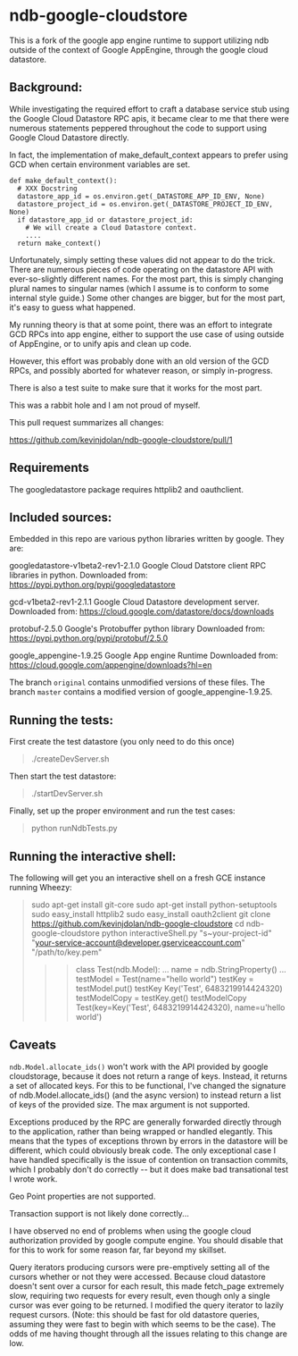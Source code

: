 # ndb-google-cloudstore

This is a fork of the google app engine runtime to support utilizing ndb outside of 
the context of Google AppEngine, through the google cloud datastore.

## Background:

While investigating the required effort to craft a database service stub using
the Google Cloud Datastore RPC apis, it became clear to me that there were numerous
statements peppered throughout the code to support using Google Cloud Datastore
directly.

In fact, the implementation of make_default_context appears to prefer using GCD
when certain environment variables are set.

```
def make_default_context():
  # XXX Docstring
  datastore_app_id = os.environ.get(_DATASTORE_APP_ID_ENV, None)
  datastore_project_id = os.environ.get(_DATASTORE_PROJECT_ID_ENV, None)
  if datastore_app_id or datastore_project_id:
    # We will create a Cloud Datastore context.
    ....
  return make_context()
```

Unfortunately, simply setting these values did not appear to do the trick. There
are numerous pieces of code operating on the datastore API with ever-so-slightly
different names. For the most part, this is simply changing plural names to
singular names (which I assume is to conform to some internal style guide.) Some
other changes are bigger, but for the most part, it's easy to guess what happened.

My running theory is that at some point, there was an effort to integrate GCD
RPCs into app engine, either to support the use case of using outside of AppEngine,
or to unify apis and clean up code.

However, this effort was probably done with an old version of the GCD RPCs, and 
possibly aborted for whatever reason, or simply in-progress.

There is also a test suite to make sure that it works for the most part.

This was a rabbit hole and I am not proud of myself.

This pull request summarizes all changes:

https://github.com/kevinjdolan/ndb-google-cloudstore/pull/1

## Requirements

The googledatastore package requires httplib2 and oauthclient.

## Included sources:

Embedded in this repo are various python libraries written by google. They are:

googledatastore-v1beta2-rev1-2.1.0
Google Cloud Datstore client RPC libraries in python.
Downloaded from: https://pypi.python.org/pypi/googledatastore

gcd-v1beta2-rev1-2.1.1
Google Cloud Datastore development server.
Downloaded from: https://cloud.google.com/datastore/docs/downloads

protobuf-2.5.0
Google's Protobuffer python library
Downloaded from: https://pypi.python.org/pypi/protobuf/2.5.0

google_appengine-1.9.25
Google App engine Runtime
Downloaded from: https://cloud.google.com/appengine/downloads?hl=en

The branch `original` contains unmodified versions of these files. 
The branch `master` contains a modified version of google_appengine-1.9.25.

## Running the tests:

First create the test datastore (you only need to do this once)

> ./createDevServer.sh

Then start the test datastore:

> ./startDevServer.sh

Finally, set up the proper environment and run the test cases:

> python runNdbTests.py

## Running the interactive shell:

The following will get you an interactive shell on a fresh GCE instance
running Wheezy:

> sudo apt-get install git-core
> sudo apt-get install python-setuptools
> sudo easy_install httplib2
> sudo easy_install oauth2client
> git clone https://github.com/kevinjdolan/ndb-google-cloudstore
> cd ndb-google-cloudstore
> python interactiveShell.py "s~your-project-id" "your-service-account@developer.gserviceaccount.com" "/path/to/key.pem"
>>> class Test(ndb.Model):
...     name = ndb.StringProperty()
... 
>>> testModel = Test(name="hello world")
>>> testKey = testModel.put()
>>> testKey
Key('Test', 6483219914424320)
>>> testModelCopy = testKey.get()
>>> testModelCopy
Test(key=Key('Test', 6483219914424320), name=u'hello world')

## Caveats

`ndb.Model.allocate_ids()` won't work with the API provided by google cloudstorage,
because it does not return a range of keys. Instead, it returns a set of allocated
keys. For this to be functional, I've changed the signature of ndb.Model.allocate_ids() 
(and the async version) to instead return a list of keys of the provided size. 
The max argument is not supported.

Exceptions produced by the RPC are generally forwarded directly through to the 
application, rather than being wrapped or handled elegantly. This means that
the types of exceptions thrown by errors in the datastore will be different, which
could obviously break code. The only exceptional case I have handled specifically
is the issue of contention on transaction commits, which I probably don't do correctly --
but it does make bad transational test I wrote work.

Geo Point properties are not supported.

Transaction support is not likely done correctly...

I have observed no end of problems when using the google cloud authorization provided
by google compute engine. You should disable that for this to work for some reason
far, far beyond my skillset.

Query iterators producing cursors were pre-emptively setting all of the cursors whether
or not they were accessed. Because cloud datastore doesn't sent over a cursor for each
result, this made fetch_page extremely slow, requiring two requests for every result,
even though only a single cursor was ever going to be returned. I modified the query
iterator to lazily request cursors. (Note: this should be fast for old datastore queries,
assuming they were fast to begin with which seems to be the case). The odds of me having
thought through all the issues relating to this change are low.
